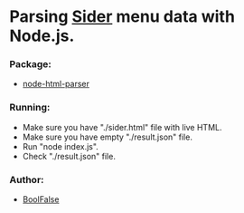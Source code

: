 
# Parsing [Sider](https://www.sider.biz/) menu data with Node.js.

### Package:

- [node-html-parser](https://www.npmjs.com/package/node-html-parser)

### Running:
- Make sure you have "./sider.html" file with live HTML.
- Make sure you have empty "./result.json" file.
- Run "node index.js".
- Check "./result.json" file.

### Author:

- [BoolFalse](https://boolfalse.com)
